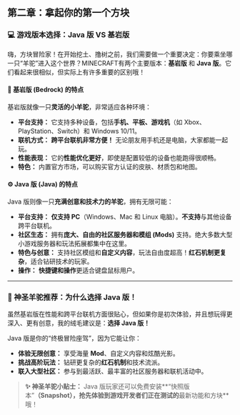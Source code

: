 ##  第二章：拿起你的第一个方块

### 💻 游戏版本选择：**Java 版 VS 基岩版**



嗨，方块冒险家！在开始挖土、撸树之前，我们需要做一个重要决定：你要乘坐哪一只“羊驼”进入这个世界？MINECRAFT有两个主要版本：**基岩版** 和 **Java 版**。它们看起来很相似，但实际上有许多重要的区别哦！



#### 💎 基岩版 (Bedrock) 的特点



基岩版就像一只**灵活的小羊驼**，非常适应各种环境：

- **平台支持：** 它支持多种设备，包括**手机、平板、游戏机**（如 Xbox、PlayStation、Switch）和 Windows 10/11。
- **联机方式：** **跨平台联机非常方便！** 无论朋友用手机还是电脑，大家都能一起玩。
- **性能表现：** 它的**性能优化更好**，即使是配置较低的设备也能跑得很顺畅。
- **特色：** 内置官方市场，可以购买官方认证的皮肤、材质包和地图。



#### ⚙️ Java 版 (Java) 的特点



Java 版则像一只**充满创意和技术力的羊驼**，拥有无限可能：

- **平台支持：** **仅支持 PC**（Windows、Mac 和 Linux 电脑）。**不支持**与其他设备跨平台联机。
- **社区生态：** 拥有**庞大、自由的社区服务器和模组 (Mods)** 支持。绝大多数大型小游戏服务器和玩法拓展都集中在这里。
- **特色与创意：** 支持社区模组和**自定义内容**，玩法自由度超高！**红石机制更复杂**，适合钻研技术的玩家。
- **操作：** **快捷键和操作**更适合键盘鼠标用户。

------



### 💖 神圣羊驼推荐：**为什么选择 Java 版！**



虽然基岩版在性能和跨平台联机方面很贴心，但如果你是初次体验，并且想玩得更深入、更有创意，我的绒毛建议是：**选择 Java 版！**

Java 版是你的“终极冒险座驾”，因为它能让你：

- **体验无限创意：** 享受海量 **Mod**、自定义内容和炫酷光影。
- **挑战高阶玩法：** 钻研更复杂的**红石机制**和技术流派。
- **联入大型社区：** 参与到最活跃、最丰富的社区服务器和联机活动中。

> **✨ 神圣羊驼小贴士：** Java 版玩家还可以免费安装**“快照版本”**（Snapshot），抢先体验到游戏开发者们正在测试的**最新功能和方块**哦！